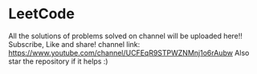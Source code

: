 # LeetCode
All the solutions of problems solved on channel will be uploaded here!! 
Subscribe, Like and share! channel link: https://www.youtube.com/channel/UCFEqR9STPWZNMnj1o6rAubw 
Also star the repository if it helps :)
